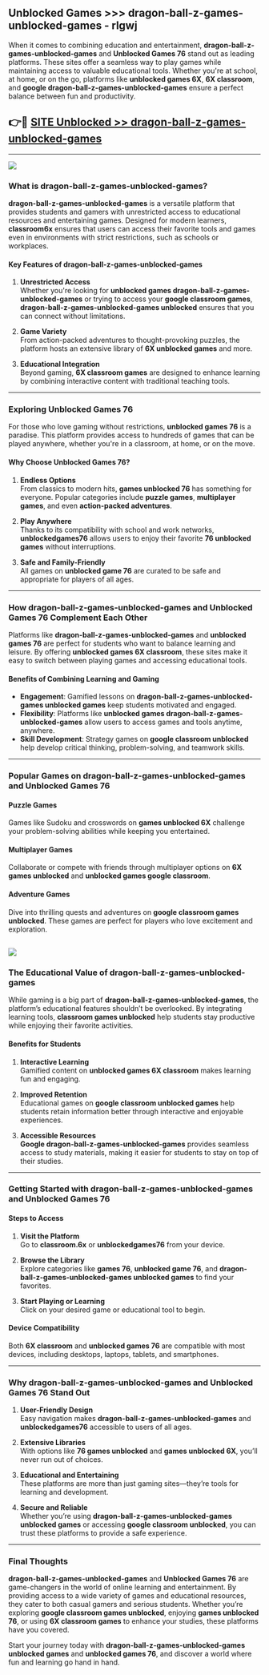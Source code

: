## Unblocked Games >>> dragon-ball-z-games-unblocked-games - rlgwj 

When it comes to combining education and entertainment, **dragon-ball-z-games-unblocked-games** and **Unblocked Games 76** stand out as leading platforms. These sites offer a seamless way to play games while maintaining access to valuable educational tools. Whether you're at school, at home, or on the go, platforms like **unblocked games 6X**, **6X classroom**, and **google dragon-ball-z-games-unblocked-games** ensure a perfect balance between fun and productivity.
## 👉🔴 [SITE Unblocked >> dragon-ball-z-games-unblocked-games](http://unblockedgames.edu.pl?title=dragon-ball-z-games-unblocked-games&ref=24J)
---
<a href="http://unblockedgames.edu.pl?title=dragon-ball-z-games-unblocked-games&ref=24J/"><img src="https://github.com/user-attachments/assets/438f12ca-57a4-47a3-8ead-c64da593a1e5"/></a>
### What is dragon-ball-z-games-unblocked-games?  

**dragon-ball-z-games-unblocked-games** is a versatile platform that provides students and gamers with unrestricted access to educational resources and entertaining games. Designed for modern learners, **classroom6x** ensures that users can access their favorite tools and games even in environments with strict restrictions, such as schools or workplaces.  

#### Key Features of dragon-ball-z-games-unblocked-games  

1. **Unrestricted Access**  
   Whether you're looking for **unblocked games dragon-ball-z-games-unblocked-games** or trying to access your **google classroom games**, **dragon-ball-z-games-unblocked-games unblocked** ensures that you can connect without limitations.  

2. **Game Variety**  
   From action-packed adventures to thought-provoking puzzles, the platform hosts an extensive library of **6X unblocked games** and more.  

3. **Educational Integration**  
   Beyond gaming, **6X classroom games** are designed to enhance learning by combining interactive content with traditional teaching tools.  



---

### Exploring Unblocked Games 76  

For those who love gaming without restrictions, **unblocked games 76** is a paradise. This platform provides access to hundreds of games that can be played anywhere, whether you're in a classroom, at home, or on the move.  

#### Why Choose Unblocked Games 76?  

1. **Endless Options**  
   From classics to modern hits, **games unblocked 76** has something for everyone. Popular categories include **puzzle games**, **multiplayer games**, and even **action-packed adventures**.  

2. **Play Anywhere**  
   Thanks to its compatibility with school and work networks, **unblockedgames76** allows users to enjoy their favorite **76 unblocked games** without interruptions.  

3. **Safe and Family-Friendly**  
   All games on **unblocked game 76** are curated to be safe and appropriate for players of all ages.  

---

### How dragon-ball-z-games-unblocked-games and Unblocked Games 76 Complement Each Other  

Platforms like **dragon-ball-z-games-unblocked-games** and **unblocked games 76** are perfect for students who want to balance learning and leisure. By offering **unblocked games 6X classroom**, these sites make it easy to switch between playing games and accessing educational tools.  

#### Benefits of Combining Learning and Gaming  

- **Engagement**: Gamified lessons on **dragon-ball-z-games-unblocked-games unblocked games** keep students motivated and engaged.  
- **Flexibility**: Platforms like **unblocked games dragon-ball-z-games-unblocked-games** allow users to access games and tools anytime, anywhere.  
- **Skill Development**: Strategy games on **google classroom unblocked** help develop critical thinking, problem-solving, and teamwork skills.  

---

### Popular Games on dragon-ball-z-games-unblocked-games and Unblocked Games 76  

#### Puzzle Games  

Games like Sudoku and crosswords on **games unblocked 6X** challenge your problem-solving abilities while keeping you entertained.  

#### Multiplayer Games  

Collaborate or compete with friends through multiplayer options on **6X games unblocked** and **unblocked games google classroom**.  

#### Adventure Games  

Dive into thrilling quests and adventures on **google classroom games unblocked**. These games are perfect for players who love excitement and exploration.  

<a href="http://download.freeplayer.one?title=dragon-ball-z-games-unblocked-games&ref=23D/"><img src="https://github.com/user-attachments/assets/fe0c3e91-c8e1-489c-acf0-e2f614c12fb8"/></a>
---

### The Educational Value of dragon-ball-z-games-unblocked-games  

While gaming is a big part of **dragon-ball-z-games-unblocked-games**, the platform’s educational features shouldn’t be overlooked. By integrating learning tools, **classroom games unblocked** help students stay productive while enjoying their favorite activities.  

#### Benefits for Students  

1. **Interactive Learning**  
   Gamified content on **unblocked games 6X classroom** makes learning fun and engaging.  

2. **Improved Retention**  
   Educational games on **google classroom unblocked games** help students retain information better through interactive and enjoyable experiences.  

3. **Accessible Resources**  
   **Google dragon-ball-z-games-unblocked-games** provides seamless access to study materials, making it easier for students to stay on top of their studies.  

---

### Getting Started with dragon-ball-z-games-unblocked-games and Unblocked Games 76  

#### Steps to Access  

1. **Visit the Platform**  
   Go to **classroom.6x** or **unblockedgames76** from your device.  

2. **Browse the Library**  
   Explore categories like **games 76**, **unblocked game 76**, and **dragon-ball-z-games-unblocked-games unblocked games** to find your favorites.  

3. **Start Playing or Learning**  
   Click on your desired game or educational tool to begin.  

#### Device Compatibility  

Both **6X classroom** and **unblocked games 76** are compatible with most devices, including desktops, laptops, tablets, and smartphones.  

---

### Why dragon-ball-z-games-unblocked-games and Unblocked Games 76 Stand Out  

1. **User-Friendly Design**  
   Easy navigation makes **dragon-ball-z-games-unblocked-games** and **unblockedgames76** accessible to users of all ages.  

2. **Extensive Libraries**  
   With options like **76 games unblocked** and **games unblocked 6X**, you’ll never run out of choices.  

3. **Educational and Entertaining**  
   These platforms are more than just gaming sites—they’re tools for learning and development.  

4. **Secure and Reliable**  
   Whether you’re using **dragon-ball-z-games-unblocked-games unblocked games** or accessing **google classroom unblocked**, you can trust these platforms to provide a safe experience.  

---

### Final Thoughts  

**dragon-ball-z-games-unblocked-games** and **Unblocked Games 76** are game-changers in the world of online learning and entertainment. By providing access to a wide variety of games and educational resources, they cater to both casual gamers and serious students. Whether you’re exploring **google classroom games unblocked**, enjoying **games unblocked 76**, or using **6X classroom games** to enhance your studies, these platforms have you covered.  

Start your journey today with **dragon-ball-z-games-unblocked-games unblocked games** and **unblocked games 76**, and discover a world where fun and learning go hand in hand.  